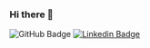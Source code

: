 ### Hi there 👋

![GitHub Badge](https://img.shields.io/github/followers/toncharles?style=social)
[![Linkedin Badge](https://img.shields.io/badge/-washingtoncharles-blue?style=flat-square&logo=Linkedin&logoColor=white&link=https://www.linkedin.com/in/washingtoncharles)](https://www.linkedin.com/in/washingtoncharles)
